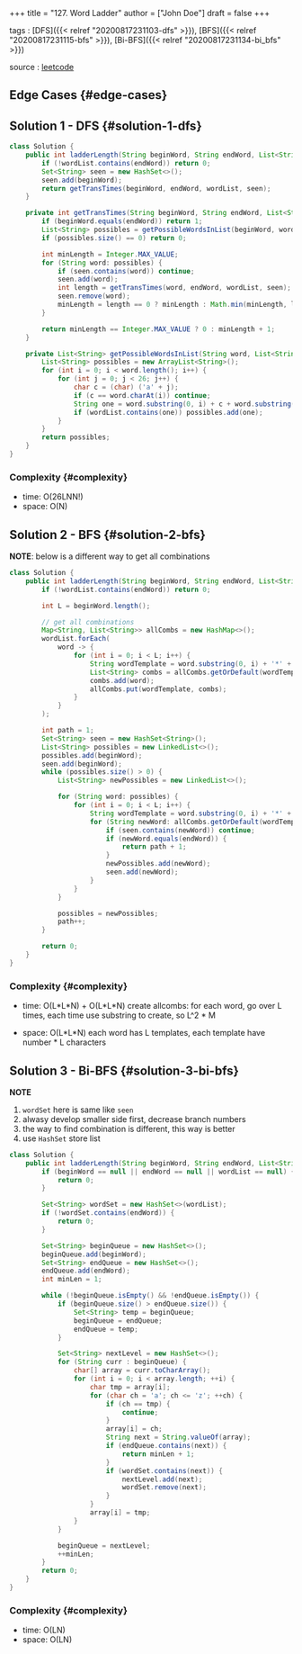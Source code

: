 +++
title = "127. Word Ladder"
author = ["John Doe"]
draft = false
+++

tags
: [DFS]({{< relref "20200817231103-dfs" >}}), [BFS]({{< relref "20200817231115-bfs" >}}), [Bi-BFS]({{< relref "20200817231134-bi_bfs" >}})

source
: [leetcode](https://leetcode.com/problems/word-ladder/)


## Edge Cases {#edge-cases}


## Solution 1 - DFS {#solution-1-dfs}

```java
class Solution {
    public int ladderLength(String beginWord, String endWord, List<String> wordList) {
        if (!wordList.contains(endWord)) return 0;
        Set<String> seen = new HashSet<>();
        seen.add(beginWord);
        return getTransTimes(beginWord, endWord, wordList, seen);
    }

    private int getTransTimes(String beginWord, String endWord, List<String> wordList, Set<String> seen) {
        if (beginWord.equals(endWord)) return 1;
        List<String> possibles = getPossibleWordsInList(beginWord, wordList);
        if (possibles.size() == 0) return 0;

        int minLength = Integer.MAX_VALUE;
        for (String word: possibles) {
            if (seen.contains(word)) continue;
            seen.add(word);
            int length = getTransTimes(word, endWord, wordList, seen);
            seen.remove(word);
            minLength = length == 0 ? minLength : Math.min(minLength, length);
        }

        return minLength == Integer.MAX_VALUE ? 0 : minLength + 1;
    }

    private List<String> getPossibleWordsInList(String word, List<String> wordList) {
        List<String> possibles = new ArrayList<String>();
        for (int i = 0; i < word.length(); i++) {
            for (int j = 0; j < 26; j++) {
                char c = (char) ('a' + j);
                if (c == word.charAt(i)) continue;
                String one = word.substring(0, i) + c + word.substring(i + 1, word.length());
                if (wordList.contains(one)) possibles.add(one);
            }
        }
        return possibles;
    }
}
```


### Complexity {#complexity}

-   time: O(26LNN!)
-   space: O(N)


## Solution 2 - BFS {#solution-2-bfs}

**NOTE**: below is a different way to get all combinations

```java
class Solution {
    public int ladderLength(String beginWord, String endWord, List<String> wordList) {
        if (!wordList.contains(endWord)) return 0;

        int L = beginWord.length();

        // get all combinations
        Map<String, List<String>> allCombs = new HashMap<>();
        wordList.forEach(
            word -> {
                for (int i = 0; i < L; i++) {
                    String wordTemplate = word.substring(0, i) + '*' + word.substring(i + 1, L);
                    List<String> combs = allCombs.getOrDefault(wordTemplate, new ArrayList<>());
                    combs.add(word);
                    allCombs.put(wordTemplate, combs);
                }
            }
        );

        int path = 1;
        Set<String> seen = new HashSet<String>();
        List<String> possibles = new LinkedList<>();
        possibles.add(beginWord);
        seen.add(beginWord);
        while (possibles.size() > 0) {
            List<String> newPossibles = new LinkedList<>();

            for (String word: possibles) {
                for (int i = 0; i < L; i++) {
                    String wordTemplate = word.substring(0, i) + '*' + word.substring(i + 1, L);
                    for (String newWord: allCombs.getOrDefault(wordTemplate, new ArrayList<>())) {
                        if (seen.contains(newWord)) continue;
                        if (newWord.equals(endWord)) {
                            return path + 1;
                        }
                        newPossibles.add(newWord);
                        seen.add(newWord);
                    }
                }
            }

            possibles = newPossibles;
            path++;
        }

        return 0;
    }
}
```


### Complexity {#complexity}

-   time: O(L\*L\*N) + O(L\*L\*N)
    create allcombs: for each word, go over L times, each time use substring to create, so L^2 \* M

-   space: O(L\*L\*N)
    each word has L templates, each template have number \* L characters


## Solution 3 - Bi-BFS {#solution-3-bi-bfs}

****NOTE****

1.  `wordSet` here is same like `seen`
2.  alwasy develop smaller side first, decrease branch numbers
3.  the way to find combination is different, this way is better
4.  use `HashSet` store list

<!--listend-->

```java
class Solution {
    public int ladderLength(String beginWord, String endWord, List<String> wordList) {
        if (beginWord == null || endWord == null || wordList == null) {
            return 0;
        }

        Set<String> wordSet = new HashSet<>(wordList);
        if (!wordSet.contains(endWord)) {
            return 0;
        }

        Set<String> beginQueue = new HashSet<>();
        beginQueue.add(beginWord);
        Set<String> endQueue = new HashSet<>();
        endQueue.add(endWord);
        int minLen = 1;

        while (!beginQueue.isEmpty() && !endQueue.isEmpty()) {
            if (beginQueue.size() > endQueue.size()) {
                Set<String> temp = beginQueue;
                beginQueue = endQueue;
                endQueue = temp;
            }

            Set<String> nextLevel = new HashSet<>();
            for (String curr : beginQueue) {
                char[] array = curr.toCharArray();
                for (int i = 0; i < array.length; ++i) {
                    char tmp = array[i];
                    for (char ch = 'a'; ch <= 'z'; ++ch) {
                        if (ch == tmp) {
                            continue;
                        }
                        array[i] = ch;
                        String next = String.valueOf(array);
                        if (endQueue.contains(next)) {
                            return minLen + 1;
                        }
                        if (wordSet.contains(next)) {
                            nextLevel.add(next);
                            wordSet.remove(next);
                        }
                    }
                    array[i] = tmp;
                }
            }

            beginQueue = nextLevel;
            ++minLen;
        }
        return 0;
    }
}
```


### Complexity {#complexity}

-   time: O(LN)
-   space: O(LN)
